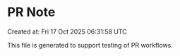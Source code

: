 # PR Note

Created at: Fri 17 Oct 2025 06:31:58 UTC

This file is generated to support testing of PR workflows.
